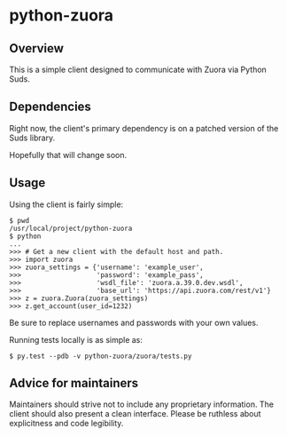 python-zuora
============

Overview
--------
This is a simple client designed to communicate with Zuora via Python Suds.

Dependencies
------------
Right now, the client's primary dependency is on a patched version of
the Suds library.

Hopefully that will change soon.

Usage
-----
Using the client is fairly simple:

    $ pwd
    /usr/local/project/python-zuora
    $ python
    ...
    >>> # Get a new client with the default host and path.
    >>> import zuora
    >>> zuora_settings = {'username': 'example_user',
    >>>                   'password': 'example_pass',
    >>>                   'wsdl_file': 'zuora.a.39.0.dev.wsdl',
    >>>                   'base_url': 'https://api.zuora.com/rest/v1'}
    >>> z = zuora.Zuora(zuora_settings)
    >>> z.get_account(user_id=1232)

Be sure to replace usernames and passwords with your own values.

Running tests locally is as simple as:

    $ py.test --pdb -v python-zuora/zuora/tests.py

Advice for maintainers
----------------------
Maintainers should strive not to include any proprietary information. The client
should also present a clean interface. Please be ruthless about explicitness and
code legibility.
